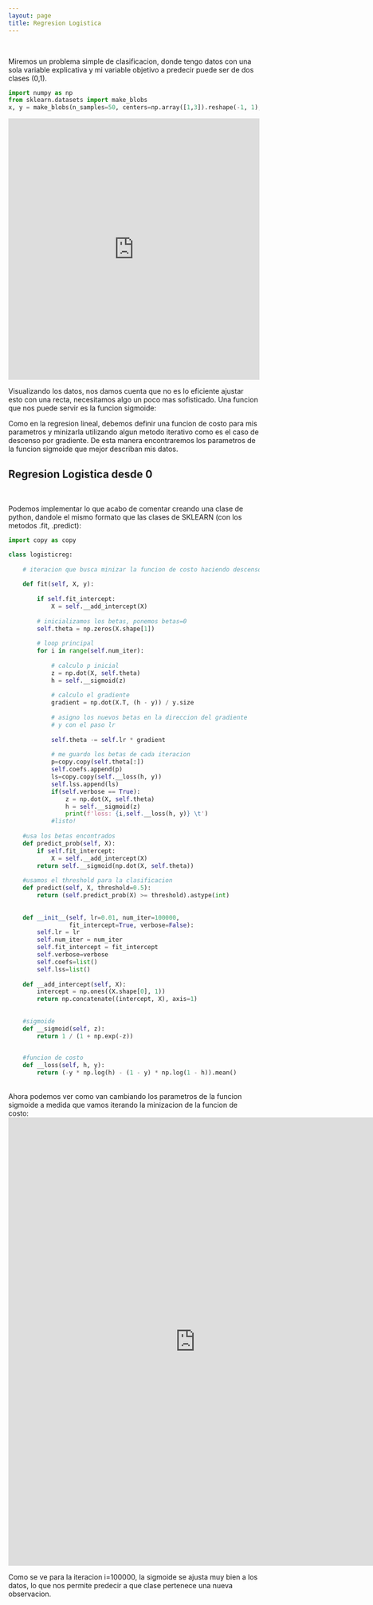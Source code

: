 ```yaml
---
layout: page
title: Regresion Logistica
---
```


<br>

Miremos un problema simple de clasificacion, donde tengo datos con una sola variable explicativa y mi variable objetivo a predecir puede ser de dos clases (0,1).


```python
import numpy as np
from sklearn.datasets import make_blobs
x, y = make_blobs(n_samples=50, centers=np.array([1,3]).reshape(-1, 1), n_features=1,random_state=1,cluster_std=0.8)
```



<iframe id="igraph" scrolling="no" style="border:none;" seamless="seamless" src="https://muydipalma.github.io/home/fig0.html" height="525" width="100%"></iframe>

Visualizando los datos, nos damos cuenta que no es lo eficiente ajustar esto con una recta, necesitamos algo un poco mas sofisticado. Una funcion que nos puede servir es la funcion sigmoide:



Como en la regresion lineal, debemos definir una funcion de costo para mis parametros y minizarla utilizando algun metodo iterativo como es el caso de descenso por gradiente. De esta manera encontraremos los parametros de la funcion sigmoide que mejor describan mis datos.
<br>
## Regresion Logistica desde 0
<br>

Podemos implementar lo que acabo de comentar creando una clase de python, dandole el mismo formato que las clases de SKLEARN (con los metodos .fit, .predict):


```python
import copy as copy

class logisticreg:
    
    # iteracion que busca minizar la funcion de costo haciendo descenso gradiente
    
    def fit(self, X, y):
        
        if self.fit_intercept:
            X = self.__add_intercept(X)
        
        # inicializamos los betas, ponemos betas=0             
        self.theta = np.zeros(X.shape[1])
        
        # loop principal
        for i in range(self.num_iter):
            
            # calculo p inicial
            z = np.dot(X, self.theta)
            h = self.__sigmoid(z)
            
            # calculo el gradiente
            gradient = np.dot(X.T, (h - y)) / y.size
            
            # asigno los nuevos betas en la direccion del gradiente
            # y con el paso lr
            
            self.theta -= self.lr * gradient
            
            # me guardo los betas de cada iteracion
            p=copy.copy(self.theta[:])
            self.coefs.append(p)
            ls=copy.copy(self.__loss(h, y))
            self.lss.append(ls)
            if(self.verbose == True):
                z = np.dot(X, self.theta)
                h = self.__sigmoid(z)
                print(f'loss: {i,self.__loss(h, y)} \t')    
            #listo!
            
    #usa los betas encontrados
    def predict_prob(self, X):
        if self.fit_intercept:
            X = self.__add_intercept(X)
        return self.__sigmoid(np.dot(X, self.theta))
    
    #usamos el threshold para la clasificacion
    def predict(self, X, threshold=0.5):
        return (self.predict_prob(X) >= threshold).astype(int)
    
                
    def __init__(self, lr=0.01, num_iter=100000,
                 fit_intercept=True, verbose=False):
        self.lr = lr
        self.num_iter = num_iter
        self.fit_intercept = fit_intercept
        self.verbose=verbose
        self.coefs=list()
        self.lss=list()
        
    def __add_intercept(self, X):
        intercept = np.ones((X.shape[0], 1))
        return np.concatenate((intercept, X), axis=1)
    
    
    #sigmoide
    def __sigmoid(self, z):
        return 1 / (1 + np.exp(-z))
    

    #funcion de costo
    def __loss(self, h, y):
        return (-y * np.log(h) - (1 - y) * np.log(1 - h)).mean()                
```
<br>
Ahora podemos ver como van cambiando los parametros de la funcion sigmoide a medida que vamos iterando la minizacion de la funcion de costo:
<br>
<iframe id="igraph" scrolling="no" style="border:none;" seamless="seamless" src="https://muydipalma.github.io/home/assets/img/figi.html" height=900 width=750 ></iframe>

Como se ve para la iteracion i=100000, la sigmoide se ajusta muy bien a los datos, lo que nos permite predecir a que clase pertenece una nueva observacion.
